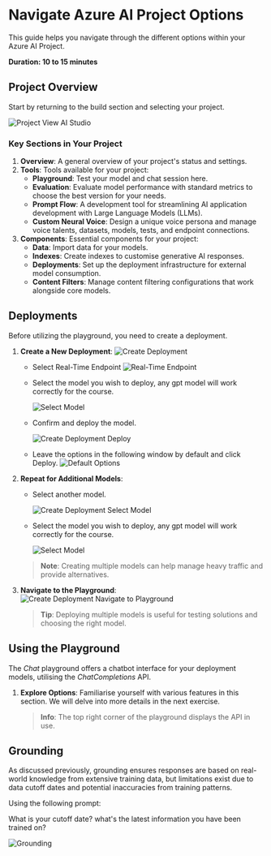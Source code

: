# Navigate Azure AI Project Options

This guide helps you navigate through the different options within your Azure AI Project.

**Duration: 10 to 15 minutes**

## Project Overview

Start by returning to the build section and selecting your project.

![Project View AI Studio](../../media/aistudio-project.png)

### Key Sections in Your Project

1. **Overview**: A general overview of your project's status and settings.
2. **Tools**: Tools available for your project:
   - **Playground**: Test your model and chat session here.
   - **Evaluation**: Evaluate model performance with standard metrics to choose the best version for your needs.
   - **Prompt Flow**: A development tool for streamlining AI application development with Large Language Models (LLMs).
   - **Custom Neural Voice**: Design a unique voice persona and manage voice talents, datasets, models, tests, and endpoint connections.
3. **Components**: Essential components for your project:
   - **Data**: Import data for your models.
   - **Indexes**: Create indexes to customise generative AI responses.
   - **Deployments**: Set up the deployment infrastructure for external model consumption.
   - **Content Filters**: Manage content filtering configurations that work alongside core models.

## Deployments

Before utilizing the playground, you need to create a deployment.

1. **Create a New Deployment**:
   ![Create Deployment](../../media/azure-ai-deployments-create.png)

   - Select Real-Time Endpoint
      ![Real-Time Endpoint](<../../media/ai-studio-navigate/real-time endpoint.png>)
  
   - Select the model you wish to deploy, any gpt model will work correctly for the course.
  
     ![Select Model](../../media/ai-studio-navigate/select-model.png)


   - Confirm and deploy the model.
  
     ![Create Deployment Deploy](../../media/azure-ai-deployments-create-gpt4-create.png)

   - Leave the options in the following window by default and click Deploy.
      ![Default Options](../../media/ai-studio-navigate/default-options.png)
  

2. **Repeat for Additional Models**:
   - Select another model.
  
     ![Create Deployment Select Model](../../media/ai-studio-deploy-gpt35-find.png)


   - Select the model you wish to deploy, any gpt model will work correctly for the course.

      ![Select Model](../../media/ai-studio-navigate/select-model.png)

    > **Note**: Creating multiple models can help manage heavy traffic and provide alternatives.

3. **Navigate to the Playground**:
   ![Create Deployment Navigate to Playground](../../media/azure-ai-deployments-create-gpt4-openplayground.png)

    > **Tip**: Deploying multiple models is useful for testing solutions and choosing the right model.

## Using the Playground

The *Chat* playground offers a chatbot interface for your deployment models, utilising the *ChatCompletions* API.

1. **Explore Options**: Familiarise yourself with various features in this section. We will delve into more details in the next exercise.

    > **Info**: The top right corner of the playground displays the API in use.


## Grounding

As discussed previously, grounding ensures responses are based on real-world knowledge from extensive training data, but limitations exist due to data cutoff dates and potential inaccuracies from training patterns.

Using the following prompt:

What is your cutoff date? what's the latest information you have been trained on?



![Grounding](../../media/ai-studio-navigate/grounding.png)